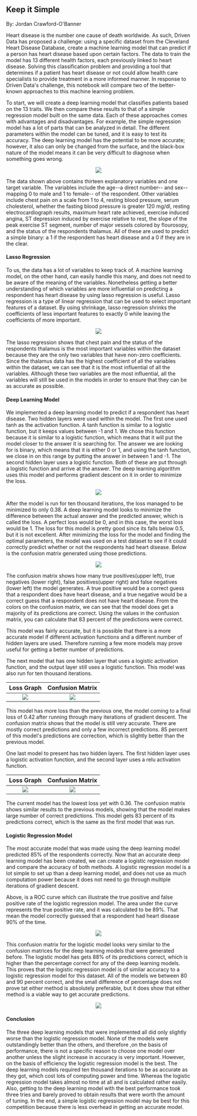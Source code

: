 ## Keep it Simple
By: Jordan Crawford-O'Banner

Heart disease is the number one cause of death worldwide. As such, Driven Data has proposed a challenge: using a specific dataset from the Cleveland Heart Disease Database, create a machine learning model that can predict if a person has heart disease based upon certain factors. The data to train the model has 13 different health factors, each previously linked to heart disease. Solving this classification problem and providing a tool that determines if a patient has heart disease or not could allow health care specialists to provide treatment in a more informed manner. In response to Driven Data's challenge, this notebook will compare two of the better-known approaches to this machine learning problem.


To start, we will create a deep learning model that classifies patients based on the 13 traits. We then compare these results to that of a simple regression model built on the same data. Each of these approaches comes with advantages and disadvantages. For example, the simple regression model has a lot of parts that can be analyzed in detail. The different parameters within the model can be tuned, and it is easy to test its accuracy. The deep learning model has the potential to be more accurate; however, it also can only be changed from the surface, and the black-box nature of the model means it can be very difficult to diagnose when something goes wrong.

<p align="center">
<img src ="./heartdata.png"/>
</p>

The data shown above contains thirteen explanatory variables and one target variable. The variables include the age--a direct number-- and sex--mapping 0 to male and 1 to female-- of the respondent. Other variables include chest pain on a scale from 1 to 4, resting blood pressure, serum cholesterol, whether the fasting blood pressure is greater 120 mg/dl, resting electrocardiograph results, maximum heart rate achieved, exercise induced angina, ST depression induced by exercise relative to rest, the slope of the peak exercise ST segment, number of major vessels colored by flourosopy, and the status of the respondents thalamus. All of these are used to predict a simple binary: a 1 if the respondent has heart disease and a 0 if they  are in the clear.

#### Lasso Regression

To us, the data has a lot of variables to keep track of. A machine learning model, on the other hand, can easily handle this many, and does not need to be aware of the meaning of the variables. Nonetheless getting a better understanding of which variables are more influential on predicting a respondent has heart disease by using lasso regression is useful. Lasso regression is a type of linear regression that can be used to select important features of a dataset. By using shrinkage, lasso regression shrinks the coefficients of less important features to exactly 0 while leaving the coefficients of more important.

<p align="center">
<img src ="./lasso.png"/>
</p>

The lasso regression shows that chest pain and the status of the respondents thalamus is the most important variables within the dataset because they are the only two variables that have non-zero coefficients. Since the thalamus data has the highest coefficient of all the variables within the dataset, we can see that it is the most influential of all the variables. Although these two variables are the most influential, all the variables will still be used in the models in order to ensure that they can be as accurate as possible.

#### Deep Learning Model

We implemented a deep learning model to predict if a respondent has heart disease. Two hidden layers were used within the model. The first one used tanh as the activation function. A tanh function is similar to a logistic function, but it keeps values between -1 and 1. We chose this function because it is similar to a logistic function, which means that it will put the model closer to the answer it is searching for. The answer we are looking for is binary, which means that it is either 0 or 1, and using the tanh function, we close in on this range by putting the answer in between 1 and -1. The second hidden layer uses a logistic function. Both of these are put through a logistic function and arrive at the answer. The deep learning algorithm uses this model and performs gradient descent on it in order to minimize the loss.

<p align="center">
<img src ="./deeplearning1.png"/>
</p>

After the model is run for ten thousand iterations, the loss managed to be minimized to only 0.38. A deep learning model looks to minimize the difference between the actual answer and the predicted answer, which is called the loss. A perfect loss would be 0, and in this case, the worst loss would be 1. The loss for this model is pretty good since its falls below 0.5, but it is not excellent. After minimizing the loss for the model and finding the optimal parameters, the model was used on a test dataset to see if it could correctly predict whether or not the respondents had heart disease. Below is the confusion matrix generated using those predictions.

<p align="center">
<img src ="./confusion1.png"/>
</p>

The confusion matrix shows how many true positives(upper left), true negatives (lower right), false positives(upper right) and false negatives (lower left) the model generates. A true positive would be a correct guess that a respondent does have heart disease, and a true negative would be a correct guess that a respondent does not have heart disease. From the colors on the confusion matrix, we can see that the model does get a majority of its predictions are correct. Using the values in the confusion matrix, you can calculate that 83 percent of the predictions were correct.

This model was fairly accurate, but it is possible that there is a more accurate model if different activation functions and a different number of hidden layers are used. Therefore running a few more models may prove useful for getting a better number of predictions.

The next model that has one hidden layer that uses a logistic activation function, and the output layer still uses a logistic function. This model was also run for ten thousand iterations.

Loss Graph        |  Confusion Matrix
:-------------------------:|:-------------------------:
![](deeplearning2.png)  |  ![](confusion2.png)

This model has more loss than the previous one, the model coming to a final loss of 0.42 after running through many iterations of gradient descent. The confusion matrix shows that the model is still very accurate. There are mostly correct predictions and only a few incorrect predictions. 85 percent of this model's predictions are correction, which is slightly better than the previous model.

One last model to present has two hidden layers. The first hidden layer uses a logistic activation function, and the second layer uses a relu activation function.

Loss Graph        |  Confusion Matrix
:-------------------------:|:-------------------------:
![](deeplearning3.png)  |  ![](confusion3.png)

The current model has the lowest loss yet with 0.36. The confusion matrix shows similar results to the previous models, showing that the model makes  large number of correct predictions. This model gets 83 percent of its predictions correct, which is the same as the first model that was run.

#### Logistic Regression Model

The most accurate model that was made using the deep learning model predicted 85% of the respondents correctly. Now that an accurate deep learning model has been created, we can create a logistic regression model and compare the accuracy of both methods. A logistic regression model is a lot simple to set up than a deep learning model, and  does not use as much computation power because it does not need to go through multiple iterations of gradient descent.

Above, is a ROC curve which can illustrate the true positive and false positive rate of the logistic regression model. The area under the curve represents the true positive rate, and it was calculated to be 89%. That mean the model correctly guessed that a respondent had heart disease 90% of the time.
<p align="center">
<img src ="./confusion4.png"/>
</p>

This confusion matrix for the logistic model looks very similar to the confusion matrices for the deep learning models that were generated before. The logistic model has gets 88% of its predictions correct, which is higher than the percentage correct for any of the deep learning models. This proves that the logistic regression model is of similar accuracy to a logistic regression model for this dataset. All of the models we between 80 and 90 percent correct, and the small difference of percentage does not prove tat either method is absolutely preferable, but it does show that either method is a viable way to get accurate predictions.

<p align="center">
<img src ="./aucroc.png"/>
</p>


#### Conclusion

The three deep learning models that were implemented all did only slightly worse than the logistic regression model. None of the models were outstandingly better than the others, and therefore ,on the basis of performance, there is not a specific reason to choose one model over another unless the slight increase in accuracy is very important. However, on the basis of efficiency the logistic regression model is the best. The deep learning models required ten thousand iterations to be as accurate as they got, which cost lots of computing power and time. Whereas the logistic regression model takes almost no time at all and is calculated rather easily. Also, getting to the deep learning model with the best performance took three tries and barely proved to obtain results that were worth the amount of tuning. In the end, a simple logistic regression model may be best for this competition because there is less overhead in getting an accurate model.
